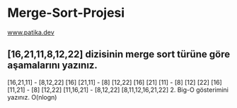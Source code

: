 # Merge-Sort-Projesi
www.patika.dev

## [16,21,11,8,12,22] dizisinin merge sort türüne göre aşamalarını yazınız.
[16,21,11] - [8,12,22]
[16] [21,11] - [8] [12,22]
[16] [21] [11] - [8] [12] [22]
[16] [11,21] - [8] [12,22]
[11,16,21] - [8,12,22]
[8,11,12,16,21,22]
2. Big-O gösterimini yazınız.
O(nlogn)
